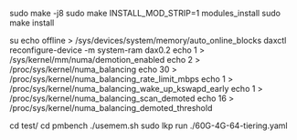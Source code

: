 sudo make -j8
sudo make INSTALL_MOD_STRIP=1 modules_install
sudo make install

su
echo offline > /sys/devices/system/memory/auto_online_blocks
daxctl reconfigure-device -m system-ram dax0.2
echo 1 > /sys/kernel/mm/numa/demotion_enabled
echo 2 > /proc/sys/kernel/numa_balancing
echo 30 > /proc/sys/kernel/numa_balancing_rate_limit_mbps
echo 1 > /proc/sys/kernel/numa_balancing_wake_up_kswapd_early
echo 1 > /proc/sys/kernel/numa_balancing_scan_demoted
echo 16 > /proc/sys/kernel/numa_balancing_demoted_threshold

cd test/
cd pmbench
./usemem.sh 
sudo lkp run ./60G-4G-64-tiering.yaml